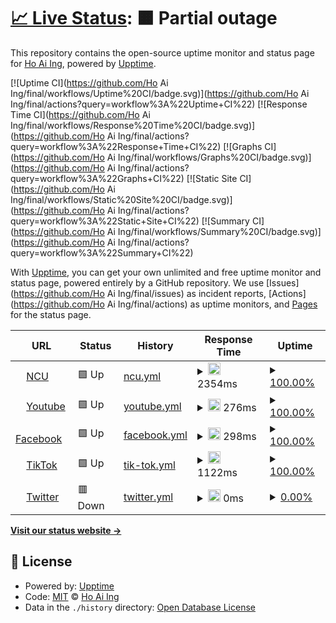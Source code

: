 # [📈 Live Status](https://demo.upptime.js.org): <!--live status--> **🟧 Partial outage**

This repository contains the open-source uptime monitor and status page for [Ho Ai Ing](https://demo.upptime.js.org), powered by [Upptime](https://github.com/upptime/upptime).

[![Uptime CI](https://github.com/Ho Ai Ing/final/workflows/Uptime%20CI/badge.svg)](https://github.com/Ho Ai Ing/final/actions?query=workflow%3A%22Uptime+CI%22)
[![Response Time CI](https://github.com/Ho Ai Ing/final/workflows/Response%20Time%20CI/badge.svg)](https://github.com/Ho Ai Ing/final/actions?query=workflow%3A%22Response+Time+CI%22)
[![Graphs CI](https://github.com/Ho Ai Ing/final/workflows/Graphs%20CI/badge.svg)](https://github.com/Ho Ai Ing/final/actions?query=workflow%3A%22Graphs+CI%22)
[![Static Site CI](https://github.com/Ho Ai Ing/final/workflows/Static%20Site%20CI/badge.svg)](https://github.com/Ho Ai Ing/final/actions?query=workflow%3A%22Static+Site+CI%22)
[![Summary CI](https://github.com/Ho Ai Ing/final/workflows/Summary%20CI/badge.svg)](https://github.com/Ho Ai Ing/final/actions?query=workflow%3A%22Summary+CI%22)

With [Upptime](https://upptime.js.org), you can get your own unlimited and free uptime monitor and status page, powered entirely by a GitHub repository. We use [Issues](https://github.com/Ho Ai Ing/final/issues) as incident reports, [Actions](https://github.com/Ho Ai Ing/final/actions) as uptime monitors, and [Pages](https://demo.upptime.js.org) for the status page.

<!--start: status pages-->
<!-- This summary is generated by Upptime (https://github.com/upptime/upptime) -->
<!-- Do not edit this manually, your changes will be overwritten -->
<!-- prettier-ignore -->
| URL | Status | History | Response Time | Uptime |
| --- | ------ | ------- | ------------- | ------ |
| <img alt="" src="https://favicons.githubusercontent.com/www.ncu.edu.tw" height="13"> [NCU](https://www.ncu.edu.tw/tw/) | 🟩 Up | [ncu.yml](https://github.com/Happyingg/final/commits/HEAD/history/ncu.yml) | <details><summary><img alt="Response time graph" src="./graphs/ncu/response-time-week.png" height="20"> 2354ms</summary><br><a href="https://demo.upptime.js.org/history/ncu"><img alt="Response time 2630" src="https://img.shields.io/endpoint?url=https%3A%2F%2Fraw.githubusercontent.com%2FHappyingg%2Ffinal%2FHEAD%2Fapi%2Fncu%2Fresponse-time.json"></a><br><a href="https://demo.upptime.js.org/history/ncu"><img alt="24-hour response time 1584" src="https://img.shields.io/endpoint?url=https%3A%2F%2Fraw.githubusercontent.com%2FHappyingg%2Ffinal%2FHEAD%2Fapi%2Fncu%2Fresponse-time-day.json"></a><br><a href="https://demo.upptime.js.org/history/ncu"><img alt="7-day response time 2354" src="https://img.shields.io/endpoint?url=https%3A%2F%2Fraw.githubusercontent.com%2FHappyingg%2Ffinal%2FHEAD%2Fapi%2Fncu%2Fresponse-time-week.json"></a><br><a href="https://demo.upptime.js.org/history/ncu"><img alt="30-day response time 2630" src="https://img.shields.io/endpoint?url=https%3A%2F%2Fraw.githubusercontent.com%2FHappyingg%2Ffinal%2FHEAD%2Fapi%2Fncu%2Fresponse-time-month.json"></a><br><a href="https://demo.upptime.js.org/history/ncu"><img alt="1-year response time 2630" src="https://img.shields.io/endpoint?url=https%3A%2F%2Fraw.githubusercontent.com%2FHappyingg%2Ffinal%2FHEAD%2Fapi%2Fncu%2Fresponse-time-year.json"></a></details> | <details><summary><a href="https://demo.upptime.js.org/history/ncu">100.00%</a></summary><a href="https://demo.upptime.js.org/history/ncu"><img alt="All-time uptime 100.00%" src="https://img.shields.io/endpoint?url=https%3A%2F%2Fraw.githubusercontent.com%2FHappyingg%2Ffinal%2FHEAD%2Fapi%2Fncu%2Fuptime.json"></a><br><a href="https://demo.upptime.js.org/history/ncu"><img alt="24-hour uptime 100.00%" src="https://img.shields.io/endpoint?url=https%3A%2F%2Fraw.githubusercontent.com%2FHappyingg%2Ffinal%2FHEAD%2Fapi%2Fncu%2Fuptime-day.json"></a><br><a href="https://demo.upptime.js.org/history/ncu"><img alt="7-day uptime 100.00%" src="https://img.shields.io/endpoint?url=https%3A%2F%2Fraw.githubusercontent.com%2FHappyingg%2Ffinal%2FHEAD%2Fapi%2Fncu%2Fuptime-week.json"></a><br><a href="https://demo.upptime.js.org/history/ncu"><img alt="30-day uptime 100.00%" src="https://img.shields.io/endpoint?url=https%3A%2F%2Fraw.githubusercontent.com%2FHappyingg%2Ffinal%2FHEAD%2Fapi%2Fncu%2Fuptime-month.json"></a><br><a href="https://demo.upptime.js.org/history/ncu"><img alt="1-year uptime 100.00%" src="https://img.shields.io/endpoint?url=https%3A%2F%2Fraw.githubusercontent.com%2FHappyingg%2Ffinal%2FHEAD%2Fapi%2Fncu%2Fuptime-year.json"></a></details>
| <img alt="" src="https://favicons.githubusercontent.com/www.youtube.com" height="13"> [Youtube](https://www.youtube.com/) | 🟩 Up | [youtube.yml](https://github.com/Happyingg/final/commits/HEAD/history/youtube.yml) | <details><summary><img alt="Response time graph" src="./graphs/youtube/response-time-week.png" height="20"> 276ms</summary><br><a href="https://demo.upptime.js.org/history/youtube"><img alt="Response time 287" src="https://img.shields.io/endpoint?url=https%3A%2F%2Fraw.githubusercontent.com%2FHappyingg%2Ffinal%2FHEAD%2Fapi%2Fyoutube%2Fresponse-time.json"></a><br><a href="https://demo.upptime.js.org/history/youtube"><img alt="24-hour response time 249" src="https://img.shields.io/endpoint?url=https%3A%2F%2Fraw.githubusercontent.com%2FHappyingg%2Ffinal%2FHEAD%2Fapi%2Fyoutube%2Fresponse-time-day.json"></a><br><a href="https://demo.upptime.js.org/history/youtube"><img alt="7-day response time 276" src="https://img.shields.io/endpoint?url=https%3A%2F%2Fraw.githubusercontent.com%2FHappyingg%2Ffinal%2FHEAD%2Fapi%2Fyoutube%2Fresponse-time-week.json"></a><br><a href="https://demo.upptime.js.org/history/youtube"><img alt="30-day response time 287" src="https://img.shields.io/endpoint?url=https%3A%2F%2Fraw.githubusercontent.com%2FHappyingg%2Ffinal%2FHEAD%2Fapi%2Fyoutube%2Fresponse-time-month.json"></a><br><a href="https://demo.upptime.js.org/history/youtube"><img alt="1-year response time 287" src="https://img.shields.io/endpoint?url=https%3A%2F%2Fraw.githubusercontent.com%2FHappyingg%2Ffinal%2FHEAD%2Fapi%2Fyoutube%2Fresponse-time-year.json"></a></details> | <details><summary><a href="https://demo.upptime.js.org/history/youtube">100.00%</a></summary><a href="https://demo.upptime.js.org/history/youtube"><img alt="All-time uptime 100.00%" src="https://img.shields.io/endpoint?url=https%3A%2F%2Fraw.githubusercontent.com%2FHappyingg%2Ffinal%2FHEAD%2Fapi%2Fyoutube%2Fuptime.json"></a><br><a href="https://demo.upptime.js.org/history/youtube"><img alt="24-hour uptime 100.00%" src="https://img.shields.io/endpoint?url=https%3A%2F%2Fraw.githubusercontent.com%2FHappyingg%2Ffinal%2FHEAD%2Fapi%2Fyoutube%2Fuptime-day.json"></a><br><a href="https://demo.upptime.js.org/history/youtube"><img alt="7-day uptime 100.00%" src="https://img.shields.io/endpoint?url=https%3A%2F%2Fraw.githubusercontent.com%2FHappyingg%2Ffinal%2FHEAD%2Fapi%2Fyoutube%2Fuptime-week.json"></a><br><a href="https://demo.upptime.js.org/history/youtube"><img alt="30-day uptime 100.00%" src="https://img.shields.io/endpoint?url=https%3A%2F%2Fraw.githubusercontent.com%2FHappyingg%2Ffinal%2FHEAD%2Fapi%2Fyoutube%2Fuptime-month.json"></a><br><a href="https://demo.upptime.js.org/history/youtube"><img alt="1-year uptime 100.00%" src="https://img.shields.io/endpoint?url=https%3A%2F%2Fraw.githubusercontent.com%2FHappyingg%2Ffinal%2FHEAD%2Fapi%2Fyoutube%2Fuptime-year.json"></a></details>
| <img alt="" src="https://favicons.githubusercontent.com/www.facebook.com" height="13"> [Facebook](https://www.facebook.com/) | 🟩 Up | [facebook.yml](https://github.com/Happyingg/final/commits/HEAD/history/facebook.yml) | <details><summary><img alt="Response time graph" src="./graphs/facebook/response-time-week.png" height="20"> 298ms</summary><br><a href="https://demo.upptime.js.org/history/facebook"><img alt="Response time 296" src="https://img.shields.io/endpoint?url=https%3A%2F%2Fraw.githubusercontent.com%2FHappyingg%2Ffinal%2FHEAD%2Fapi%2Ffacebook%2Fresponse-time.json"></a><br><a href="https://demo.upptime.js.org/history/facebook"><img alt="24-hour response time 132" src="https://img.shields.io/endpoint?url=https%3A%2F%2Fraw.githubusercontent.com%2FHappyingg%2Ffinal%2FHEAD%2Fapi%2Ffacebook%2Fresponse-time-day.json"></a><br><a href="https://demo.upptime.js.org/history/facebook"><img alt="7-day response time 298" src="https://img.shields.io/endpoint?url=https%3A%2F%2Fraw.githubusercontent.com%2FHappyingg%2Ffinal%2FHEAD%2Fapi%2Ffacebook%2Fresponse-time-week.json"></a><br><a href="https://demo.upptime.js.org/history/facebook"><img alt="30-day response time 296" src="https://img.shields.io/endpoint?url=https%3A%2F%2Fraw.githubusercontent.com%2FHappyingg%2Ffinal%2FHEAD%2Fapi%2Ffacebook%2Fresponse-time-month.json"></a><br><a href="https://demo.upptime.js.org/history/facebook"><img alt="1-year response time 296" src="https://img.shields.io/endpoint?url=https%3A%2F%2Fraw.githubusercontent.com%2FHappyingg%2Ffinal%2FHEAD%2Fapi%2Ffacebook%2Fresponse-time-year.json"></a></details> | <details><summary><a href="https://demo.upptime.js.org/history/facebook">100.00%</a></summary><a href="https://demo.upptime.js.org/history/facebook"><img alt="All-time uptime 100.00%" src="https://img.shields.io/endpoint?url=https%3A%2F%2Fraw.githubusercontent.com%2FHappyingg%2Ffinal%2FHEAD%2Fapi%2Ffacebook%2Fuptime.json"></a><br><a href="https://demo.upptime.js.org/history/facebook"><img alt="24-hour uptime 100.00%" src="https://img.shields.io/endpoint?url=https%3A%2F%2Fraw.githubusercontent.com%2FHappyingg%2Ffinal%2FHEAD%2Fapi%2Ffacebook%2Fuptime-day.json"></a><br><a href="https://demo.upptime.js.org/history/facebook"><img alt="7-day uptime 100.00%" src="https://img.shields.io/endpoint?url=https%3A%2F%2Fraw.githubusercontent.com%2FHappyingg%2Ffinal%2FHEAD%2Fapi%2Ffacebook%2Fuptime-week.json"></a><br><a href="https://demo.upptime.js.org/history/facebook"><img alt="30-day uptime 100.00%" src="https://img.shields.io/endpoint?url=https%3A%2F%2Fraw.githubusercontent.com%2FHappyingg%2Ffinal%2FHEAD%2Fapi%2Ffacebook%2Fuptime-month.json"></a><br><a href="https://demo.upptime.js.org/history/facebook"><img alt="1-year uptime 100.00%" src="https://img.shields.io/endpoint?url=https%3A%2F%2Fraw.githubusercontent.com%2FHappyingg%2Ffinal%2FHEAD%2Fapi%2Ffacebook%2Fuptime-year.json"></a></details>
| <img alt="" src="https://favicons.githubusercontent.com/www.douyin.com" height="13"> [TikTok](https://www.douyin.com/) | 🟩 Up | [tik-tok.yml](https://github.com/Happyingg/final/commits/HEAD/history/tik-tok.yml) | <details><summary><img alt="Response time graph" src="./graphs/tik-tok/response-time-week.png" height="20"> 1122ms</summary><br><a href="https://demo.upptime.js.org/history/tik-tok"><img alt="Response time 1355" src="https://img.shields.io/endpoint?url=https%3A%2F%2Fraw.githubusercontent.com%2FHappyingg%2Ffinal%2FHEAD%2Fapi%2Ftik-tok%2Fresponse-time.json"></a><br><a href="https://demo.upptime.js.org/history/tik-tok"><img alt="24-hour response time 854" src="https://img.shields.io/endpoint?url=https%3A%2F%2Fraw.githubusercontent.com%2FHappyingg%2Ffinal%2FHEAD%2Fapi%2Ftik-tok%2Fresponse-time-day.json"></a><br><a href="https://demo.upptime.js.org/history/tik-tok"><img alt="7-day response time 1122" src="https://img.shields.io/endpoint?url=https%3A%2F%2Fraw.githubusercontent.com%2FHappyingg%2Ffinal%2FHEAD%2Fapi%2Ftik-tok%2Fresponse-time-week.json"></a><br><a href="https://demo.upptime.js.org/history/tik-tok"><img alt="30-day response time 1355" src="https://img.shields.io/endpoint?url=https%3A%2F%2Fraw.githubusercontent.com%2FHappyingg%2Ffinal%2FHEAD%2Fapi%2Ftik-tok%2Fresponse-time-month.json"></a><br><a href="https://demo.upptime.js.org/history/tik-tok"><img alt="1-year response time 1355" src="https://img.shields.io/endpoint?url=https%3A%2F%2Fraw.githubusercontent.com%2FHappyingg%2Ffinal%2FHEAD%2Fapi%2Ftik-tok%2Fresponse-time-year.json"></a></details> | <details><summary><a href="https://demo.upptime.js.org/history/tik-tok">100.00%</a></summary><a href="https://demo.upptime.js.org/history/tik-tok"><img alt="All-time uptime 100.00%" src="https://img.shields.io/endpoint?url=https%3A%2F%2Fraw.githubusercontent.com%2FHappyingg%2Ffinal%2FHEAD%2Fapi%2Ftik-tok%2Fuptime.json"></a><br><a href="https://demo.upptime.js.org/history/tik-tok"><img alt="24-hour uptime 100.00%" src="https://img.shields.io/endpoint?url=https%3A%2F%2Fraw.githubusercontent.com%2FHappyingg%2Ffinal%2FHEAD%2Fapi%2Ftik-tok%2Fuptime-day.json"></a><br><a href="https://demo.upptime.js.org/history/tik-tok"><img alt="7-day uptime 100.00%" src="https://img.shields.io/endpoint?url=https%3A%2F%2Fraw.githubusercontent.com%2FHappyingg%2Ffinal%2FHEAD%2Fapi%2Ftik-tok%2Fuptime-week.json"></a><br><a href="https://demo.upptime.js.org/history/tik-tok"><img alt="30-day uptime 100.00%" src="https://img.shields.io/endpoint?url=https%3A%2F%2Fraw.githubusercontent.com%2FHappyingg%2Ffinal%2FHEAD%2Fapi%2Ftik-tok%2Fuptime-month.json"></a><br><a href="https://demo.upptime.js.org/history/tik-tok"><img alt="1-year uptime 100.00%" src="https://img.shields.io/endpoint?url=https%3A%2F%2Fraw.githubusercontent.com%2FHappyingg%2Ffinal%2FHEAD%2Fapi%2Ftik-tok%2Fuptime-year.json"></a></details>
| <img alt="" src="https://favicons.githubusercontent.com/abcdsdfsrff" height="13"> [Twitter](https://abcdsdfsrff) | 🟥 Down | [twitter.yml](https://github.com/Happyingg/final/commits/HEAD/history/twitter.yml) | <details><summary><img alt="Response time graph" src="./graphs/twitter/response-time-week.png" height="20"> 0ms</summary><br><a href="https://demo.upptime.js.org/history/twitter"><img alt="Response time 0" src="https://img.shields.io/endpoint?url=https%3A%2F%2Fraw.githubusercontent.com%2FHappyingg%2Ffinal%2FHEAD%2Fapi%2Ftwitter%2Fresponse-time.json"></a><br><a href="https://demo.upptime.js.org/history/twitter"><img alt="24-hour response time 0" src="https://img.shields.io/endpoint?url=https%3A%2F%2Fraw.githubusercontent.com%2FHappyingg%2Ffinal%2FHEAD%2Fapi%2Ftwitter%2Fresponse-time-day.json"></a><br><a href="https://demo.upptime.js.org/history/twitter"><img alt="7-day response time 0" src="https://img.shields.io/endpoint?url=https%3A%2F%2Fraw.githubusercontent.com%2FHappyingg%2Ffinal%2FHEAD%2Fapi%2Ftwitter%2Fresponse-time-week.json"></a><br><a href="https://demo.upptime.js.org/history/twitter"><img alt="30-day response time 0" src="https://img.shields.io/endpoint?url=https%3A%2F%2Fraw.githubusercontent.com%2FHappyingg%2Ffinal%2FHEAD%2Fapi%2Ftwitter%2Fresponse-time-month.json"></a><br><a href="https://demo.upptime.js.org/history/twitter"><img alt="1-year response time 0" src="https://img.shields.io/endpoint?url=https%3A%2F%2Fraw.githubusercontent.com%2FHappyingg%2Ffinal%2FHEAD%2Fapi%2Ftwitter%2Fresponse-time-year.json"></a></details> | <details><summary><a href="https://demo.upptime.js.org/history/twitter">0.00%</a></summary><a href="https://demo.upptime.js.org/history/twitter"><img alt="All-time uptime 0.00%" src="https://img.shields.io/endpoint?url=https%3A%2F%2Fraw.githubusercontent.com%2FHappyingg%2Ffinal%2FHEAD%2Fapi%2Ftwitter%2Fuptime.json"></a><br><a href="https://demo.upptime.js.org/history/twitter"><img alt="24-hour uptime 0.00%" src="https://img.shields.io/endpoint?url=https%3A%2F%2Fraw.githubusercontent.com%2FHappyingg%2Ffinal%2FHEAD%2Fapi%2Ftwitter%2Fuptime-day.json"></a><br><a href="https://demo.upptime.js.org/history/twitter"><img alt="7-day uptime 0.00%" src="https://img.shields.io/endpoint?url=https%3A%2F%2Fraw.githubusercontent.com%2FHappyingg%2Ffinal%2FHEAD%2Fapi%2Ftwitter%2Fuptime-week.json"></a><br><a href="https://demo.upptime.js.org/history/twitter"><img alt="30-day uptime 0.00%" src="https://img.shields.io/endpoint?url=https%3A%2F%2Fraw.githubusercontent.com%2FHappyingg%2Ffinal%2FHEAD%2Fapi%2Ftwitter%2Fuptime-month.json"></a><br><a href="https://demo.upptime.js.org/history/twitter"><img alt="1-year uptime 0.00%" src="https://img.shields.io/endpoint?url=https%3A%2F%2Fraw.githubusercontent.com%2FHappyingg%2Ffinal%2FHEAD%2Fapi%2Ftwitter%2Fuptime-year.json"></a></details>

<!--end: status pages-->

[**Visit our status website →**](https://demo.upptime.js.org)

## 📄 License

- Powered by: [Upptime](https://github.com/upptime/upptime)
- Code: [MIT](./LICENSE) © [Ho Ai Ing](https://demo.upptime.js.org)
- Data in the `./history` directory: [Open Database License](https://opendatacommons.org/licenses/odbl/1-0/)
